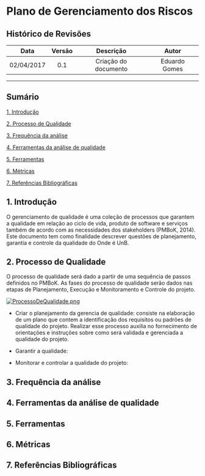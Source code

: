 # Plano de Gerenciamento dos Riscos

## Histórico de Revisões

| Data | Versão | Descrição | Autor |
|:----:|:------:|:---------:|:-----:|
|02/04/2017|0.1|Criação do documento|Eduardo Gomes|

***

## Sumário

[1. Introdução](#1-introducao)  

[2. Processo de Qualidade](#2-Processo-de-Qualidade)

[3. Frequência da análise](#3-Frequencia-da-analise)

[4. Ferramentas da análise de qualidade](#4-Ferramentas-da-análise-de-qualidade)

[5. Ferramentas](#5-Ferramentas)

[6. Métricas](#6-Metricas)

[7. Referências Bibliográficas](#7-Referências-Bibliograficas)

## 1. Introdução

O gerenciamento de qualidade é uma coleção de processos que garantem a qualidade em relação ao ciclo de vida, produto de software e serviços também de acordo com as necessidades dos stakeholders (PMBoK, 2014).
Este documento tem como finalidade descrever questões de planejamento, garantia e controle da qualidade do Onde é UnB.

## 2. Processo de Qualidade

O processo de qualidade será dado a partir de uma sequência de passos definidos no PMBoK. As fases do processo de qualidade serão dados nas etapas de Planejamento, Execução e Monitoramento e Controle do projeto.

[![ProcessoDeQualidade.png](https://s29.postimg.org/wjrbm1ygn/Processo_De_Qualidade.png)](https://postimg.org/image/8g0jxrfzn/)

* Criar o planejamento da gerencia de qualidade: consiste na elaboração de um plano que contem a identificação dos requisitos ou padrões de qualidade do projeto. Realizar esse processo auxilia no fornecimento de orientações e instruções sobre como será validada e gerenciada a qualidade do projeto. 

* Garantir a qualidade:

* Monitorar e controlar a qualidade do projeto:




## 3. Frequência da análise

## 4. Ferramentas da análise de qualidade

## 5. Ferramentas

## 6. Métricas

## 7. Referências Bibliográficas